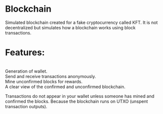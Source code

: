 # Blockchain
Simulated blockchain created for a fake cryptocurrency called KFT. It is not decentralized but simulates how a blockchain works using block transactions.

<h1>Features:</h1> <br>
Generation of wallet. <br>
Send and receive transactions anonymously. <br>
Mine unconfirmed blocks for rewards. <br>
A clear view of the confirmed and unconfirmed blockchain. <br>

Transactions do not appear in your wallet unless someone has mined and confirmed the blocks. Because the blockchain runs on UTXO (unspent transaction outputs).
